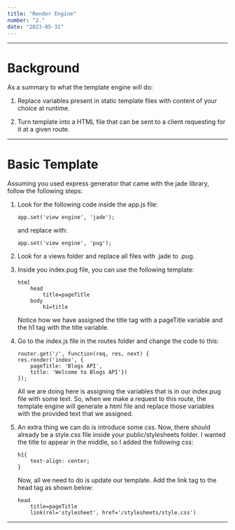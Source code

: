 ```yaml
---
title: "Render Engine"
number: "2."
date: "2023-05-31"
---
```


***

# Background

As a summary to what the template engine will do: 

1. Replace variables present in static template files with content of your choice at runtime. 

2. Turn template into a HTML file that can be sent to a client requesting for it at a given route.

***

# Basic Template

Assuming you used express generator that came with the jade library, follow the following steps: 

1. Look for the following code inside the app.js file:

    ```
    app.set('view engine', 'jade');
    ```

    and replace with:

    ```
    app.set('view engine', 'pug');
    ```

2. Look for a views folder and replace all files with .jade to .pug.

3. Inside you index.pug file, you can use the following template:

    ```
    html
        head
            title=pageTitle
        body
            h1=title 
    ```

    Notice how we have assigned the title tag with a pageTitle variable and the h1 tag with the title variable.

4. Go to the index.js file in the routes folder and change the code to this:

    ```
    router.get('/', function(req, res, next) {
    res.render('index', {
        pageTitle: 'Blogs API',
        title: 'Welcome to Blogs API'})
    });
    ```

    All we are doing here is assigning the variables that is in our index.pug file with some text. So, when we make a request to this route, the template engine will generate a html file and replace those variables with the provided text that we assigned.

5. An extra thing we can do is introduce some css. Now, there should already be a style.css file inside your public/stylesheets folder. I wanted the title to appear in the middle, so I added the following css: 

    ```
    h1{
        text-align: center;
    }
    ```
    Now, all we need to do is update our template. Add the link tag to the head tag as shown below:

    ```
    head
        title=pageTitle
        link(rel='stylesheet', href='/stylesheets/style.css')
    ``` 


***